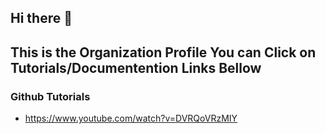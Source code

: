 ## Hi there 👋

## This is the Organization Profile You can Click on Tutorials/Documentention Links Bellow 

### Github Tutorials
- https://www.youtube.com/watch?v=DVRQoVRzMIY
